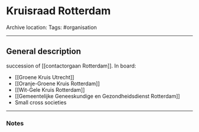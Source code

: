 # Kruisraad Rotterdam
Archive location:
Tags: #organisation 

---
## General description

succession of [[contactorgaan Rotterdam]]. In board:
- [[Groene Kruis Utrecht]]
- [[Oranje-Groene Kruis Rotterdam]]
- [[Wit-Gele Kruis Rotterdam]]
- [[Gemeentelijke Geneeskundige en Gezondheidsdienst Rotterdam]]
- Small cross societies

---
### Notes